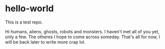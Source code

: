 # hello-world
This is a test repo. 

Hi humans, aliens, ghosts, robots and monsters. 
I haven't met all of you yet, only a few. The otheres I hope to come across someday. 
That's all for now, I will be back later to write more crap lol. 
